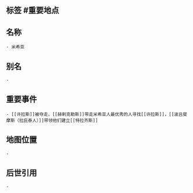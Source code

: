## 标签  #重要地点
## 名称
	- 米希亚
## 别名
	-
## 重要事件
	- [[许拉斯]]被夺走，[[赫剌克勒斯]]带走米希亚人最优秀的人寻找[[许拉斯]]，[[波吕斐摩斯（拉庇泰人）]]带领他们建立[[特拉齐斯]]
## 地图位置
	-
## 后世引用
	-
